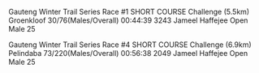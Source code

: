 Gauteng Winter Trail Series Race #1 SHORT COURSE Challenge (5.5km) Groenkloof 
30/76(Males/Overall) 00:44:39 3243 Jameel Haffejee Open Male 25

Gauteng Winter Trail Series Race #4 SHORT COURSE Challenge (6.9km) Pelindaba
73/220(Males/Overall) 00:56:38 2049 Jameel Haffejee Open Male 25

